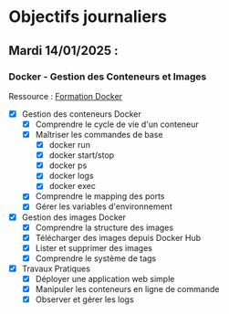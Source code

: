 # Objectifs journaliers

## Mardi 14/01/2025 :

### Docker - Gestion des Conteneurs et Images

Ressource : [Formation Docker](https://github.com/HachemiH/formation-docker)

- [x] Gestion des conteneurs Docker
  - [x] Comprendre le cycle de vie d'un conteneur
  - [x] Maîtriser les commandes de base
    - [x] docker run
    - [x] docker start/stop
    - [x] docker ps
    - [x] docker logs
    - [x] docker exec
  - [x] Comprendre le mapping des ports
  - [x] Gérer les variables d'environnement

- [x] Gestion des images Docker
  - [x] Comprendre la structure des images
  - [x] Télécharger des images depuis Docker Hub
  - [x] Lister et supprimer des images
  - [x] Comprendre le système de tags

- [x] Travaux Pratiques
  - [x] Déployer une application web simple
  - [x] Manipuler les conteneurs en ligne de commande
  - [x] Observer et gérer les logs 